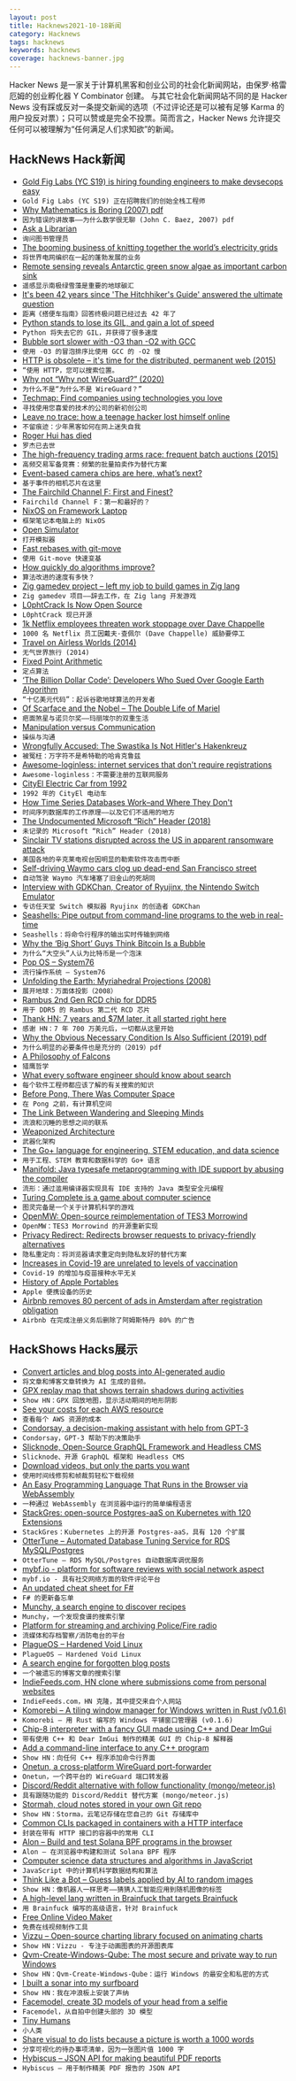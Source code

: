 ```yaml
---
layout: post
title: Hacknews2021-10-18新闻
category: Hacknews
tags: hacknews
keywords: hacknews
coverage: hacknews-banner.jpg
---
```


Hacker News 是一家关于计算机黑客和创业公司的社会化新闻网站，由保罗·格雷厄姆的创业孵化器 Y Combinator 创建。
与其它社会化新闻网站不同的是 Hacker News 没有踩或反对一条提交新闻的选项（不过评论还是可以被有足够 Karma 的用户投反对票）；只可以赞或是完全不投票。简而言之，Hacker News 允许提交任何可以被理解为“任何满足人们求知欲”的新闻。

## HackNews Hack新闻


- [Gold Fig Labs (YC S19) is hiring founding engineers to make devsecops easy](https://www.goldfiglabs.com/team/)
- `Gold Fig Labs (YC S19) 正在招聘我们的创始全栈工程师`
- [Why Mathematics is Boring (2007) pdf](https://math.ucr.edu/home/baez/boring.pdf)
- `因为错误的讲故事——为什么数学很无聊 (John C. Baez, 2007) pdf`
- [Ask a Librarian](https://ask.loc.gov/)
- `询问图书管理员`
- [The booming business of knitting together the world’s electricity grids](https://www.economist.com/business/2021/10/16/the-booming-business-of-knitting-together-the-worlds-electricity-grids)
- `将世界电网编织在一起的蓬勃发展的业务`
- [Remote sensing reveals Antarctic green snow algae as important carbon sink](https://www.nature.com/articles/s41467-020-16018-w)
- `遥感显示南极绿雪藻是重要的地球碳汇`
- [It's been 42 years since 'The Hitchhiker's Guide' answered the ultimate question](https://www.npr.org/2021/10/17/1046593657/its-been-42-years-since-the-hitchhikers-guide-answered-the-ultimate-question)
- `距离《搭便车指南》回答终极问题已经过去 42 年了`
- [Python stands to lose its GIL, and gain a lot of speed](https://www.infoworld.com/article/3637073/python-stands-to-lose-its-gil-and-gain-a-lot-of-speed.html)
- `Python 将失去它的 GIL，并获得了很多速度`
- [Bubble sort slower with -O3 than -O2 with GCC](https://stackoverflow.com/questions/69503317/bubble-sort-slower-with-o3-than-o2-with-gcc)
- `使用 -O3 的冒泡排序比使用 GCC 的 -O2 慢`
- [HTTP is obsolete – it's time for the distributed, permanent web (2015)](https://ipfs.io/ipfs/QmNhFJjGcMPqpuYfxL62VVB9528NXqDNMFXiqN5bgFYiZ1/its-time-for-the-permanent-web.html)
- `“使用 HTTP，您可以搜索位置。`
- [Why not “Why not WireGuard?” (2020)](https://tailscale.com/blog/why-not-why-not-wireguard/)
- `为什么不是“为什么不是 WireGuard？”`
- [Techmap: Find companies using technologies you love](https://techmap.io/)
- `寻找使用您喜爱的技术的公司的新初创公司`
- [Leave no trace: how a teenage hacker lost himself online](https://www.theguardian.com/technology/2021/oct/14/leave-no-trace-how-a-teenage-hacker-lost-himself-online)
- `不留痕迹：少年黑客如何在网上迷失自我`
- [Roger Hui has died](http://jsoftware.com/pipermail/programming/2021-October/059091.html)
- `罗杰已去世`
- [The high-frequency trading arms race: frequent batch auctions (2015)](https://academic.oup.com/qje/article/130/4/1547/1916146)
- `高频交易军备竞赛：频繁的批量拍卖作为替代方案`
- [Event-based camera chips are here, what’s next?](https://spectrum.ieee.org/event-based-camera-chips)
- `基于事件的相机芯片在这里`
- [The Fairchild Channel F: First and Finest?](https://nicole.express/2021/the-most-unfair-child.html)
- `Fairchild Channel F：第一和最好的？`
- [NixOS on Framework Laptop](http://kvark.github.io/linux/framework/2021/10/17/framework-nixos.html)
- `框架笔记本电脑上的 NixOS`
- [Open Simulator](http://opensimulator.org/wiki/Main_Page)
- `打开模拟器`
- [Fast rebases with git-move](https://blog.waleedkhan.name/in-memory-rebases/)
- `使用 Git-move 快速变基`
- [How quickly do algorithms improve?](https://news.mit.edu/2021/how-quickly-do-algorithms-improve-0920)
- `算法改进的速度有多快？`
- [Zig gamedev project – left my job to build games in Zig lang](https://github.com/michal-z/zig-gamedev)
- `Zig gamedev 项目——辞去工作，在 Zig lang 开发游戏`
- [L0phtCrack Is Now Open Source](https://l0phtcrack.gitlab.io/)
- `L0phtCrack 现已开源`
- [1k Netflix employees threaten work stoppage over Dave Chappelle](https://thinkcivics.com/1000-netflix-employees-threaten-work-stoppage-over-dave-chappelle/)
- `1000 名 Netflix 员工因戴夫·查佩尔 (Dave Chappelle) 威胁要停工`
- [Travel on Airless Worlds (2014)](http://hopsblog-hop.blogspot.com/2014/06/travel-on-airless-worlds.html)
- `无气世界旅行 (2014)`
- [Fixed Point Arithmetic](https://vha3.github.io/FixedPoint/FixedPoint.html)
- `定点算法`
- [‘The Billion Dollar Code’: Developers Who Sued Over Google Earth Algorithm](https://decider.com/2021/10/07/the-billion-dollar-code-netflix-review/)
- `“十亿美元代码”：起诉谷歌地球算法的开发者`
- [Of Scarface and the Nobel – The Double Life of Mariel](https://adamtooze.com/2021/10/12/chartbook-45-of-scarface-the-nobel-the-double-life-of-mariel/)
- `疤面煞星与诺贝尔奖——玛丽埃尔的双重生活`
- [Manipulation versus Communication](http://charltonteaching.blogspot.com/2021/09/what-is-meaning-of-establishment.html)
- `操纵与沟通`
- [Wrongfully Accused: The Swastika Is Not Hitler's Hakenkreuz](https://cohna.org/swastika-is-not-hakenkreuz/)
- `被冤枉：万字符不是希特勒的哈肯克鲁兹`
- [Awesome-loginless: internet services that don't require registrations](https://github.com/fiatjaf/awesome-loginless)
- `Awesome-loginless：不需要注册的互联网服务`
- [CityEl Electric Car from 1992](https://en.wikipedia.org/wiki/CityEl)
- `1992 年的 CityEl 电动车`
- [How Time Series Databases Work–and Where They Don't](https://www.honeycomb.io/blog/time-series-database/)
- `时间序列数据库的工作原理——以及它们不适用的地方`
- [The Undocumented Microsoft “Rich” Header (2018)](http://bytepointer.com/articles/the_microsoft_rich_header.htm)
- `未记录的 Microsoft “Rich” Header (2018)`
- [Sinclair TV stations disrupted across the US in apparent ransomware attack](https://therecord.media/sinclair-tv-stations-disrupted-across-the-us-in-apparent-ransomware-attack/)
- `美国各地的辛克莱电视台因明显的勒索软件攻击而中断`
- [Self-driving Waymo cars clog up dead-end San Francisco street](https://www.bbc.com/news/technology-58928706)
- `自动驾驶 Waymo 汽车堵塞了旧金山的死胡同`
- [Interview with GDKChan, Creator of Ryujinx, the Nintendo Switch Emulator](https://boilingsteam.com/an-interview-with-gdkchan-creator-of-ryujinx/)
- `专访任天堂 Switch 模拟器 Ryujinx 的创造者 GDKChan`
- [Seashells: Pipe output from command-line programs to the web in real-time](https://seashells.io/)
- `Seashells：将命令行程序的输出实时传输到网络`
- [Why the ‘Big Short’ Guys Think Bitcoin Is a Bubble](https://nymag.com/intelligencer/2021/10/why-the-big-short-guys-think-bitcoin-is-a-bubble.html)
- `为什么“大空头”人认为比特币是一个泡沫`
- [Pop OS – System76](https://pop.system76.com/)
- `流行操作系统 – System76`
- [Unfolding the Earth: Myriahedral Projections (2008)](https://www.win.tue.nl/~vanwijk/myriahedral/)
- `展开地球：万面体投影（2008）`
- [Rambus 2nd Gen RCD chip for DDR5](https://www.semiaccurate.com/2021/10/13/rambus-releases-2nd-gen-ddr5-rcds/)
- `用于 DDR5 的 Rambus 第二代 RCD 芯片`
- [Thank HN: 7 years and $7M later, it all started right here](item?id=28902215)
- `感谢 HN：7 年 700 万美元后，一切都从这里开始`
- [Why the Obvious Necessary Condition Is Also Sufficient (2019) pdf](http://www.cs.utep.edu/vladik/2019/tr19-75.pdf)
- `为什么明显的必要条件也是充分的（2019）pdf`
- [A Philosophy of Falcons](https://www.historytoday.com/archive/natural-histories/philosophy-falcons)
- `猎鹰哲学`
- [What every software engineer should know about search](https://scribe.rip/p/what-every-software-engineer-should-know-about-search-27d1df99f80d)
- `每个软件工程师都应该了解的有关搜索的知识`
- [Before Pong, There Was Computer Space](https://thereader.mitpress.mit.edu/before-pong-there-was-computer-space/)
- `在 Pong 之前，有计算机空间`
- [The Link Between Wandering and Sleeping Minds](https://www.the-scientist.com/notebook/the-link-between-wandering-and-sleeping-minds-69210)
- `流浪和沉睡的思想之间的联系`
- [Weaponized Architecture](https://artcrimearchive.net/2021/10/14/weaponized-architecture/)
- `武器化架构`
- [The Go+ language for engineering, STEM education, and data science](https://github.com/goplus/gop)
- `用于工程、STEM 教育和数据科学的 Go+ 语言`
- [Manifold: Java typesafe metaprogramming with IDE support by abusing the compiler](http://manifold.systems/)
- `流形：通过滥用编译器实现具有 IDE 支持的 Java 类型安全元编程`
- [Turing Complete is a game about computer science](https://turingcomplete.game/)
- `图灵完备是一个关于计算机科学的游戏`
- [OpenMW: Open-source reimplementation of TES3 Morrowind](https://github.com/OpenMW/openmw)
- `OpenMW：TES3 Morrowind 的开源重新实现`
- [Privacy Redirect: Redirects browser requests to privacy-friendly alternatives](https://github.com/SimonBrazell/privacy-redirect)
- `隐私重定向：将浏览器请求重定向到隐私友好的替代方案`
- [Increases in Covid-19 are unrelated to levels of vaccination](https://www.ncbi.nlm.nih.gov/pmc/articles/PMC8481107/)
- `Covid-19 的增加与疫苗接种水平无关`
- [History of Apple Portables](https://twitter.com/stevesi/status/1449443506783543297)
- `Apple 便携设备的历史`
- [Airbnb removes 80 percent of ads in Amsterdam after registration obligation](https://www.ruetir.com/2021/10/18/airbnb-removes-more-than-three-quarters-of-advertisements-in-amsterdam-after-registration-obligation/)
- `Airbnb 在完成注册义务后删除了阿姆斯特丹 80% 的广告`


## HackShows Hacks展示

- [ Convert articles and blog posts into AI-generated audio](https://blogaudio.co/)
- `将文章和博客文章转换为 AI 生成的音频。`
- [ GPX replay map that shows terrain shadows during activities](https://shademap.app/gpxreplay/)
- `Show HN：GPX 回放地图，显示活动期间的地形阴影`
- [ See your costs for each AWS resource](https://www.vantage.sh/features/advanced-analytics)
- `查看每个 AWS 资源的成本`
- [ Condorsay, a decision-making assistant with help from GPT-3](https://condorsay.com)
- `Condorsay，GPT-3 帮助下的决策助手`
- [ Slicknode, Open-Source GraphQL Framework and Headless CMS](https://github.com/slicknode/slicknode)
- `Slicknode、开源 GraphQL 框架和 Headless CMS`
- [ Download videos, but only the parts you want](https://videodownloadtool.io)
- `使用时间线修剪和帧裁剪轻松下载视频`
- [ An Easy Programming Language That Runs in the Browser via WebAssembly](https://easylang.online/ide/)
- `一种通过 WebAssembly 在浏览器中运行的简单编程语言`
- [ StackGres: open-source Postgres-aaS on Kubernetes with 120 Extensions](https://stackgres.io/)
- `StackGres：Kubernetes 上的开源 Postgres-aaS，具有 120 个扩展`
- [ OtterTune – Automated Database Tuning Service for RDS MySQL/Postgres](item?id=28868382)
- `OtterTune – RDS MySQL/Postgres 自动数据库调优服务`
- [ mybf.io - platform for software reviews with social network aspect](item?id=28870006)
- `mybf.io - 具有社交网络方面的软件评论平台`
- [ An updated cheat sheet for F#](https://github.com/adelarsq/fsharp-cheatsheet)
- `F# 的更新备忘单`
- [ Munchy, a search engine to discover recipes](https://joinmunchy.com/)
- `Munchy，一个发现食谱的搜索引擎`
- [ Platform for streaming and archiving Police/Fire radio](https://github.com/openmhz/trunk-server)
- `流媒体和存档警察/消防电台的平台`
- [ PlagueOS – Hardened Void Linux](https://git.envs.net/whichdoc/plagueos)
- `PlagueOS – Hardened Void Linux`
- [ A search engine for forgotten blog posts](https://lindylearn.io/blogs)
- `一个被遗忘的博客文章的搜索引擎`
- [ IndieFeeds.com, HN clone where submissions come from personal websites](https://indiefeeds.com/)
- `IndieFeeds.com，HN 克隆，其中提交来自个人网站`
- [ Komorebi – A tiling window manager for Windows written in Rust (v0.1.6)](https://github.com/LGUG2Z/komorebi/releases/tag/v0.1.6)
- `Komorebi – 用 Rust 编写的 Windows 平铺窗口管理器 (v0.1.6)`
- [ Chip-8 interpreter with a fancy GUI made using C++ and Dear ImGui](https://github.com/gargakshit/chip-8)
- `带有使用 C++ 和 Dear ImGui 制作的精美 GUI 的 Chip-8 解释器`
- [ Add a command-line interface to any C++ program](https://github.com/empirical-soft/command-interface)
- `Show HN：向任何 C++ 程序添加命令行界面`
- [ Onetun, a cross-platform WireGuard port-forwarder](https://github.com/aramperes/onetun)
- `Onetun，一个跨平台的 WireGuard 端口转发器`
- [ Discord/Reddit alternative with follow functionality (mongo/meteor.js)](https://www.heahy.com)
- `具有跟随功能的 Discord/Reddit 替代方案 (mongo/meteor.js)`
- [ Stormah, cloud notes stored in your own Git repo](https://stormah.com/)
- `Show HN：Storma，云笔记存储在您自己的 Git 存储库中`
- [ Common CLIs packaged in containers with a HTTP interface](https://github.com/openfaas/store-functions)
- `封装在带有 HTTP 接口的容器中的常用 CLI`
- [ Alon – Build and test Solana BPF programs in the browser](https://github.com/lithdew/alon)
- `Alon – 在浏览器中构建和测试 Solana BPF 程序`
- [ Computer science data structures and algorithms in JavaScript](https://github.com/i5ik/cs.js)
- `JavaScript 中的计算机科学数据结构和算法`
- [ Think Like a Bot – Guess labels applied by AI to random images](https://www.thinklikeabot.com/)
- `Show HN：像机器人一样思考——猜猜人工智能应用到随机图像的标签`
- [ A high-level lang written in Brainfuck that targets Brainfuck](https://github.com/fabrv/brasic)
- `用 Brainfuck 编写的高级语言，针对 Brainfuck`
- [ Free Online Video Maker](https://video.dropbg.com/#/home)
- `免费在线视频制作工具`
- [ Vizzu – Open-source charting library focused on animating charts](https://lib.vizzuhq.com/)
- `Show HN：Vizzu - 专注于动画图表的开源图表库`
- [ Qvm-Create-Windows-Qube: The most secure and private way to run Windows](https://github.com/elliotkillick/qvm-create-windows-qube)
- `Show HN：Qvm-Create-Windows-Qube：运行 Windows 的最安全和私密的方式`
- [ I built a sonar into my surfboard](https://foobarbecue.github.io/surfsonar/)
- `Show HN：我在冲浪板上安装了声纳`
- [ Facemodel, create 3D models of your head from a selfie](https://facemodel.me)
- `Facemodel，从自拍中创建头部的 3D 模型`
- [ Tiny Humans](https://tinyhumans.vercel.app/)
- `小人类`
- [ Share visual to do lists because a picture is worth a 1000 words](https://merkichmir.app)
- `分享可视化的待办事项清单，因为一张图片值 1000 字`
- [ Hybiscus – JSON API for making beautiful PDF reports](https://hybiscus.dev)
- `Hybiscus – 用于制作精美 PDF 报告的 JSON API`

